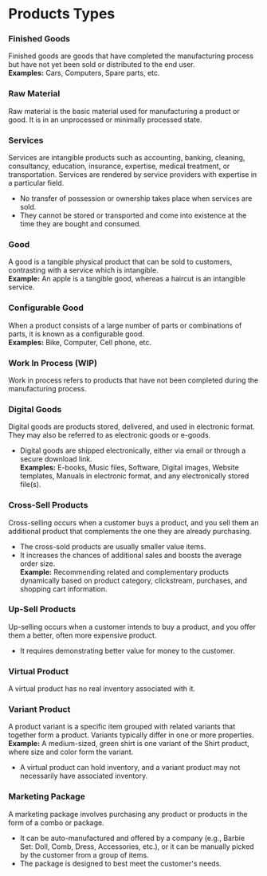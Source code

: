 # Products Types

### Finished Goods
Finished goods are goods that have completed the manufacturing process but have not yet been sold or distributed to the end user.  
**Examples:** Cars, Computers, Spare parts, etc.

### Raw Material
Raw material is the basic material used for manufacturing a product or good. It is in an unprocessed or minimally processed state.

### Services
Services are intangible products such as accounting, banking, cleaning, consultancy, education, insurance, expertise, medical treatment, or transportation. Services are rendered by service providers with expertise in a particular field.  
- No transfer of possession or ownership takes place when services are sold.  
- They cannot be stored or transported and come into existence at the time they are bought and consumed.

### Good
A good is a tangible physical product that can be sold to customers, contrasting with a service which is intangible.  
**Example:** An apple is a tangible good, whereas a haircut is an intangible service.

### Configurable Good
When a product consists of a large number of parts or combinations of parts, it is known as a configurable good.  
**Examples:** Bike, Computer, Cell phone, etc.

### Work In Process (WIP)
Work in process refers to products that have not been completed during the manufacturing process.

### Digital Goods
Digital goods are products stored, delivered, and used in electronic format. They may also be referred to as electronic goods or e-goods.  
- Digital goods are shipped electronically, either via email or through a secure download link.  
**Examples:** E-books, Music files, Software, Digital images, Website templates, Manuals in electronic format, and any electronically stored file(s).

### Cross-Sell Products
Cross-selling occurs when a customer buys a product, and you sell them an additional product that complements the one they are already purchasing.  
- The cross-sold products are usually smaller value items.  
- It increases the chances of additional sales and boosts the average order size.  
**Example:** Recommending related and complementary products dynamically based on product category, clickstream, purchases, and shopping cart information.

### Up-Sell Products
Up-selling occurs when a customer intends to buy a product, and you offer them a better, often more expensive product.  
- It requires demonstrating better value for money to the customer.

### Virtual Product
A virtual product has no real inventory associated with it.

### Variant Product
A product variant is a specific item grouped with related variants that together form a product. Variants typically differ in one or more properties.  
**Example:** A medium-sized, green shirt is one variant of the Shirt product, where size and color form the variant.  
- A virtual product can hold inventory, and a variant product may not necessarily have associated inventory.

### Marketing Package
A marketing package involves purchasing any product or products in the form of a combo or package.  
- It can be auto-manufactured and offered by a company (e.g., Barbie Set: Doll, Comb, Dress, Accessories, etc.), or it can be manually picked by the customer from a group of items.  
- The package is designed to best meet the customer's needs.
